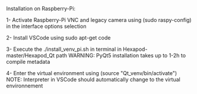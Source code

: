 Installation on Raspberry-Pi:

1- Activate Raspberry-Pi VNC and  legacy camera using (sudo raspy-config)  in the interface options selection

2- Install VSCode using sudo apt-get code

3- Execute the ./install_venv_pi.sh in terminal in Hexapod-master/Hexapod_Qt path WARNING: PyQt5 installation takes up to 1-2h to compile metadata

4- Enter the virtual environment using (source "Qt_venv/bin/activate") NOTE: Interpreter in VSCode should automatically change to the virtual environnement
